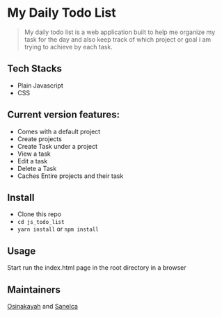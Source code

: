 # My Daily Todo List

> My daily todo list is a web application built to help me organize my task for the day and also keep track of which project or goal i am trying to achieve by each task.

## Tech Stacks
- Plain Javascript
- CSS

## Current version features:
- Comes with a default project
- Create projects
- Create Task under a project
- View a task
- Edit a task
- Delete a Task
- Caches Entire projects and their task

  
## Install
- Clone this repo
- `cd js_todo_list`
- `yarn install` or `npm install`
    
    
 ## Usage
 Start run the index.html page in the root directory in a browser
  

## Maintainers
[Osinakayah](https://github.com/osinakayah) and [Sanelca](https://github.com/sanelca)
